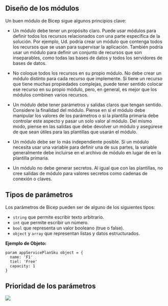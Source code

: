 ## Diseño de los módulos
Un buen módulo de Bicep sigue algunos principios clave:

- Un módulo debe tener un propósito claro. Puede usar módulos para definir todos los recursos relacionados con una parte específica de la solución. Por ejemplo, Ud. podría crear un módulo que contenga todos los recursos que se usan para supervisar la aplicación. También podría usar un módulo para definir un conjunto de recursos que son inseparables, como todas las bases de datos y todos los servidores de bases de datos.

- No coloque todos los recursos en su propio módulo. No debe crear un módulo distinto para cada recurso que implemente. Si tiene un recurso que tiene muchas propiedades complejas, puede tener sentido colocar ese recurso en su propio módulo, pero, en general, es mejor que los módulos combinen varios recursos.

- Un módulo debe tener parámetros y salidas claros que tengan sentido. Considere la finalidad del módulo. Piense en si el módulo debe manipular los valores de los parámetros o si la plantilla primaria debe controlar este aspecto y pasar un solo valor al módulo. Del mismo modo, piense en las salidas que debe devolver un módulo y asegúrese de que sean útiles para las plantillas que usarán el módulo.

- Un módulo debe ser lo más independiente posible. Si un módulo necesita usar una variable para definir una de sus partes, la variable generalmente debe incluirse en el archivo de módulo en lugar de en la plantilla primaria.

- Un módulo no debe generar secretos. Al igual que con las plantillas, no cree salidas de módulo para valores secretos como cadenas de conexión o claves.

## Tipos de parámetros
Los parámetros de Bicep pueden ser de alguno de los siguientes tipos:

- `string` que permite escribir texto arbitrario.
- `int` que permite escribir un número.
- `bool` que representa un valor booleano (true o false).
- `object` y `array` que representan listas y datos estructurados.

**Ejemplo de Objeto:**
```bicep
param appServicePlanSku object = {
  name: 'F1'
  tiel: 'Free'
  capacity: 1
}
```

## Prioridad de los parámetros
![](https://learn.microsoft.com/es-es/training/modules/build-reusable-bicep-templates-parameters/media/4-precedence.png)
